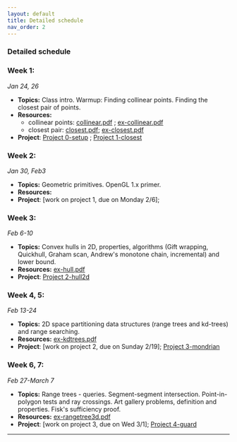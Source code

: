 ```yaml
---
layout: default 
title: Detailed schedule
nav_order: 2
---
```



### Detailed schedule 

### Week 1:
_Jan 24, 26_

- __Topics:__ Class intro. Warmup: Finding collinear points. Finding the closest pair of points. 
- __Resources:__ 
    - collinear points:   [collinear.pdf](Lectures/L1-intro/cg-collinear.pdf) ; [ex-collinear.pdf](Lectures/L1-intro/ex-collinear.pdf)
    - closest pair:   [closest.pdf](Lectures/L2-closest/cg-closestpair.pdf); [ex-closest.pdf](Lectures/L2-closest/ex-closestpair.pdf)
- __Project__:  [Project 0-setup](Projects/P0-setup.md) ; [Project 1-closest](Projects/P1-closest.md)


### Week 2:
_Jan 30, Feb3_

- __Topics:__ Geometric primitives.  OpenGL 1.x primer. 
- __Resources:__ 
- __Project__:  [work on project 1, due on Monday 2/6]; 
 
 
### Week 3:
_Feb 6-10_

- __Topics:__ Convex hulls in 2D, properties, algorithms (Gift wrapping, Quickhull, Graham scan, Andrew's monotone chain, incremental) and lower bound. 
- __Resources:__  [ex-hull.pdf](Lectures/L4-hull2d/ex-hull.pdf)
- __Project__: [Project 2-hull2d](Projects/P2-hull2d.md)
 

### Week 4, 5: 
_Feb 13-24_

- __Topics:__ 2D space partitioning data structures (range trees and kd-trees) and range searching. 
- __Resources:__  [ex-kdtrees.pdf](Lectures/L5-spacepartition/ex-kdtree.pdf)
- __Project__: [work on project 2, due on Sunday 2/19]; [Project 3-mondrian](Projects/P3-mondrian.md)

### Week 6, 7: 
_Feb 27-March 7_

- __Topics:__  Range trees - queries. Segment-segment intersection.  Point-in-polygon tests and ray crossings. Art gallery problems, definition and properties. Fisk's sufficiency proof.  
- __Resources:__  [ex-rangetree3d.pdf](Lectures/L5-spacepartition/ex-rangetree3d.pdf)
- __Project__: [work on project 3, due on Wed 3/1]; [Project 4-guard](Projects/P4-guard.md) 


***



